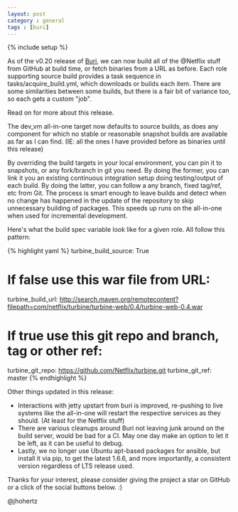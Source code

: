 ```yaml
---
layout: post
category : general
tags : [buri]
---
```

{% include setup %}

As of the v0.20 release of [Buri](https://github.com/viafoura/buri), we can now build all of the @Netflix stuff from GitHub at build time, or fetch binaries from a URL as before. Each role supporting source build provides a task sequence in tasks/acquire_build.yml, which downloads or builds each item. There are some similarities between some builds, but there is a fair bit of variance too, so each gets a custom "job".

Read on for more about this release.

<!--fold-->

The dev_vm all-in-one target now defaults to source builds, as does any component for which no stable or reasonable snapshot builds are available as far as I can find. (IE: all the ones I have provided before as binaries until this release)

By overriding the build targets in your local environment, you can pin it to snapshots, or any fork/branch in git you need. By doing the former, you can link it you an existing continuous integration setup doing testing/output of each build. By doing the latter, you can follow a any branch, fixed tag/ref, etc from Git. The process is smart enough to leave builds and detect when no change has happened in the update of the repository to skip unnecessary building of packages. This speeds up runs on the all-in-one when used for incremental development.

Here's what the build spec variable look like for a given role. All follow this pattern:

{% highlight yaml %}
turbine_build_source: True
# If false use this war file from URL:
turbine_build_url: http://search.maven.org/remotecontent?filepath=com/netflix/turbine/turbine-web/0.4/turbine-web-0.4.war
# If true use this git repo and branch, tag or other ref:
turbine_git_repo: https://github.com/Netflix/turbine.git
turbine_git_ref: master
{% endhighlight %}
<br/>

Other things updated in this release:

- Interactions with jetty upstart from buri is improved, re-pushing to live systems like the all-in-one will restart the respective services as they should. (At least for the Netflix stuff)
- There are various cleanups around Buri not leaving junk around on the build server, would be bad for a CI. May one day make an option to let it be left, as it can be useful to debug.
- Lastly, we no longer use Ubuntu apt-based packages for ansible, but install it via pip, to get the latest 1.6.6, and more importantly, a consistent version regardless of LTS release used.

Thanks for your interest, please consider giving the project a star on GitHub or a click of the social buttons below. :)

@jhohertz

